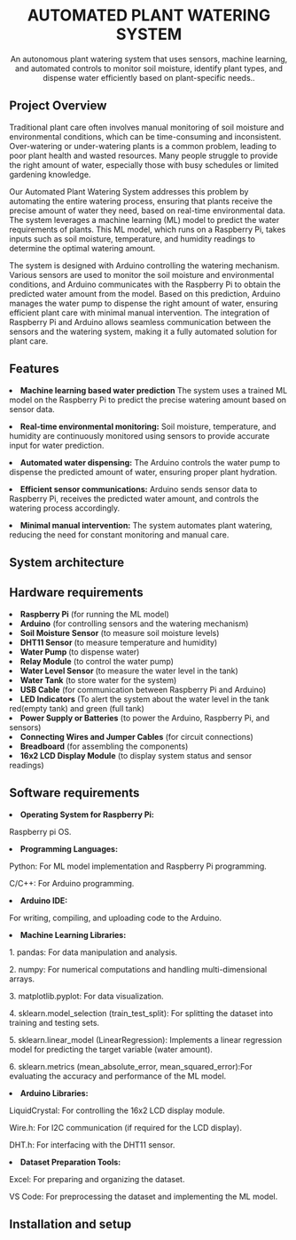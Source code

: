 <h1 align="center">AUTOMATED PLANT WATERING SYSTEM</h1>
<p align="center">An autonomous plant watering system that uses sensors, machine learning, and automated controls to monitor soil moisture, identify plant types, and dispense water efficiently based on plant-specific needs..</p>

<h2>Project Overview</h2>
<p>
  Traditional plant care often involves manual monitoring of soil moisture and environmental conditions, which can be time-consuming and inconsistent. Over-watering or under-watering plants is a common problem, leading to poor plant health and wasted resources. Many people struggle to provide the right amount of water, especially those with busy schedules or limited gardening knowledge.
</p>
<p>
Our Automated Plant Watering System addresses this problem by automating the entire watering process, ensuring that plants receive the precise amount of water they need, based on real-time environmental data. The system leverages a machine learning (ML) model to predict the water requirements of plants. This ML model, which runs on a Raspberry Pi, takes inputs such as soil moisture, temperature, and humidity readings to determine the optimal watering amount.
</p>
<p>
The system is designed with Arduino controlling the watering mechanism. Various sensors are used to monitor the soil moisture and environmental conditions, and Arduino communicates with the Raspberry Pi to obtain the predicted water amount from the model. Based on this prediction, Arduino manages the water pump to dispense the right amount of water, ensuring efficient plant care with minimal manual intervention. The integration of Raspberry Pi and Arduino allows seamless communication between the sensors and the watering system, making it a fully automated solution for plant care.
</p>
<h2>Features</h2>
<p>
<li><strong>Machine learning based water prediction</strong>
The system uses a trained ML model on the Raspberry Pi to predict the precise watering amount based on sensor data.
</p>
<p>
<li><strong>Real-time environmental monitoring:</strong>
Soil moisture, temperature, and humidity are continuously monitored using sensors to provide accurate input for water prediction.
</p>
<p>
<li><strong>Automated water dispensing:</strong>
The Arduino controls the water pump to dispense the predicted amount of water, ensuring proper plant hydration.
</p>
<p>
<li><strong>Efficient sensor communications:</strong>
Arduino sends sensor data to Raspberry Pi, receives the predicted water amount, and controls the watering process accordingly.
</p>
<p>
<li><strong>Minimal manual intervention:</strong>
The system automates plant watering, reducing the need for constant monitoring and manual care.
</p>

<h2>System architecture</h2>
<p>
  
   

<h2>Hardware requirements</h2>
<p>
<li><strong>Raspberry Pi</strong> (for running the ML model)
<li><strong>Arduino</strong>  (for controlling sensors and the watering mechanism)
<li><strong>Soil Moisture Sensor</strong>  (to measure soil moisture levels)
<li><strong>DHT11 Sensor </strong> (to measure temperature and humidity)
<li><strong>Water Pump </strong> (to dispense water)
<li><strong>Relay Module</strong>  (to control the water pump)
<li><strong>Water Level Sensor </strong> (to measure the water level in the tank)
<li><strong>Water Tank</strong>  (to store water for the system)
<li><strong>USB Cable</strong>  (for communication between Raspberry Pi and Arduino)
<li><strong>LED Indicators</strong>  (To alert the system about the water level in the tank red(empty tank) and green (full tank)
<li><strong>Power Supply or Batteries</strong>  (to power the Arduino, Raspberry Pi, and sensors)
<li><strong>Connecting Wires and Jumper Cables</strong>  (for circuit connections)
<li><strong>Breadboard</strong> (for assembling the components)
<li><strong>16x2 LCD Display Module</strong>  (to display system status and sensor readings)

<h2>Software requirements</h2>
<p>
<li><strong>Operating System for Raspberry Pi:</strong>
</p>
<p>
	Raspberry pi OS.
</p>
<p>	
<li><strong>Programming Languages:</strong>
</p>
<p>
	Python: For ML model implementation and Raspberry Pi programming.
</p>
<p>
	C/C++: For Arduino programming.
</p>
<p>
<li><strong>Arduino IDE:</strong>
</p>
<p>
	For writing, compiling, and uploading code to the Arduino.
</p>
<p>
<li><strong>Machine Learning Libraries:</strong>
</p>
<p>
	1. pandas: For data manipulation and analysis.
</p>
<p>
	2. numpy: For numerical computations and handling multi-dimensional arrays.
</p>
<p>
	3. matplotlib.pyplot: For data visualization.
</p>
<p>
	4. sklearn.model_selection (train_test_split): For splitting the dataset into training and testing sets.
</p>
<p>		  
	5. sklearn.linear_model (LinearRegression): Implements a linear regression model for predicting the target variable (water amount).
</p>
<p>
	6. sklearn.metrics (mean_absolute_error, mean_squared_error):For evaluating the accuracy and performance of the ML model.
</p>
<p>	
<li><strong>Arduino Libraries:</strong>
</p>
<p>
	LiquidCrystal: For controlling the 16x2 LCD display module.
</p>
<p>
	Wire.h: For I2C communication (if required for the LCD display).
</p>
<p>
	DHT.h: For interfacing with the DHT11 sensor.
</p>
<p>
<li><strong>Dataset Preparation Tools:</strong>
</p>
<p>
	Excel: For preparing and organizing the dataset.
</p>
<p>
	VS Code: For preprocessing the dataset and implementing the ML model.
</p>
<p>

 
<h2>Installation and setup</h2>
<p>
